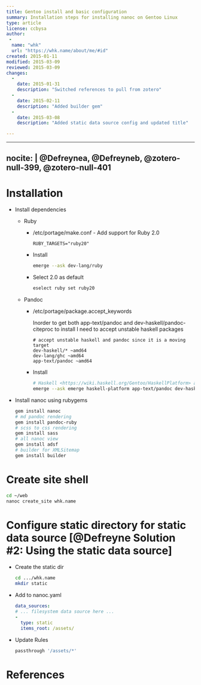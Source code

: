 ```yaml
---
title: Gentoo install and basic configuration 
summary: Installation steps for installing nanoc on Gentoo Linux
type: article
license: ccbysa
author:
 - 
  name: "whk"
  url: "https://whk.name/about/me/#id"
created: 2015-01-11
modified: 2015-03-09
reviewed: 2015-03-09
changes:
  - 
    date: 2015-01-31
    description: "Switched references to pull from zotero"
  - 
    date: 2015-02-11
    description: "Added builder gem"
  - 
    date: 2015-03-08
    description: "Added static data source config and updated title"

---
```

---
nocite: |
 @Defreynea, @Defreyneb, @zotero-null-399, @zotero-null-401 
---


Installation
=======================================================================

* Install dependencies
    * Ruby
        * /etc/portage/make.conf - Add support for Ruby 2.0

            ```
            RUBY_TARGETS="ruby20"
            ```

        * Install

            ```{.bash .numberLines}
            emerge --ask dev-lang/ruby
            ```

        * Select 2.0 as default

            ```{.bash .numberLines}
            eselect ruby set ruby20
            ```
    * Pandoc
        * /etc/portage/package.accept_keywords

            Inorder to get both app-text/pandoc and dev-haskell/pandoc-citeproc to install I need to accept unstable haskell packages

            ```text
            # accept unstable haskell and pandoc since it is a moving target
            dev-haskell/* ~amd64
            dev-lang/ghc ~amd64
            app-text/pandoc ~amd64
            ```

        * Install

            ```{.bash .numberLines}
            # Haskell <https://wiki.haskell.org/Gentoo/HaskellPlatform> and Pandoc
            emerge --ask emerge haskell-platform app-text/pandoc dev-haskell/pandoc-citeproc
            ```

* Install nanoc using rubygems

    ```{.bash .numberLines}
    gem install nanoc
    # md pandoc rendering
    gem install pandoc-ruby
    # scss to css rendering
    gem install sass
    # all nanoc view
    gem install adsf
    # builder for XMLSitemap
    gem install builder
    ```

Create site shell
=======================================================================

```bash
cd ~/web
nanoc create_site whk.name
```



Configure static directory for static data source [@Defreyne Solution #2: Using the static data source]
==========================================================================================================

* Create the static dir

    ```bash
    cd .../whk.name
    mkdir static
    ```

* Add to nanoc.yaml

    ```yaml
    data_sources:
    # ... filesystem data source here ...
    -
      type: static
      items_root: /assets/

    ```

* Update Rules

    ```ruby
    passthrough '/assets/*'
    ```

References
=======================================================================

